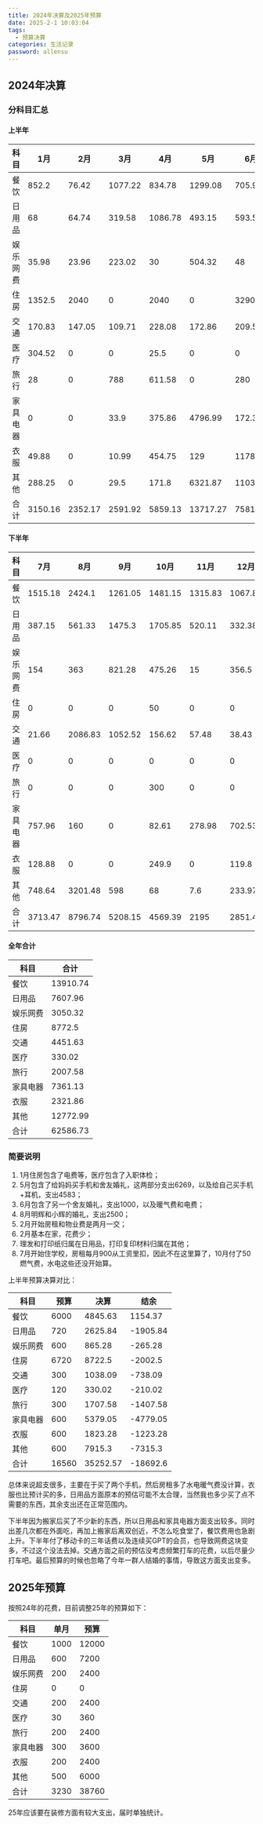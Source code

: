 ```yaml
---
title: 2024年决算及2025年预算
date: 2025-2-1 10:03:04
tags:
  - 预算决算
categories: 生活记录
password: allensu
---
```


## 2024年决算
### 分科目汇总

#### 上半年

| 科目   | 1月      | 2月      | 3月      | 4月      | 5月       | 6月      | 合计       |
| ---- | ------- | ------- | ------- | ------- | -------- | ------- | -------- |
| 餐饮   | 852.2   | 76.42   | 1077.22 | 834.78  | 1299.08  | 705.93  | 4845.63  |
| 日用品  | 68      | 64.74   | 319.58  | 1086.78 | 493.15   | 593.59  | 2625.84  |
| 娱乐网费 | 35.98   | 23.96   | 223.02  | 30      | 504.32   | 48      | 865.28   |
| 住房   | 1352.5  | 2040    | 0       | 2040    | 0        | 3290    | 8722.5   |
| 交通   | 170.83  | 147.05  | 109.71  | 228.08  | 172.86   | 209.56  | 1038.09  |
| 医疗   | 304.52  | 0       | 0       | 25.5    | 0        | 0       | 330.02   |
| 旅行   | 28      | 0       | 788     | 611.58  | 0        | 280     | 1707.58  |
| 家具电器 | 0       | 0       | 33.9    | 375.86  | 4796.99  | 172.3   | 5379.05  |
| 衣服   | 49.88   | 0       | 10.99   | 454.75  | 129      | 1178.66 | 1823.28  |
| 其他   | 288.25  | 0       | 29.5    | 171.8   | 6321.87  | 1103.88 | 7915.3   |
| 合计   | 3150.16 | 2352.17 | 2591.92 | 5859.13 | 13717.27 | 7581.92 | 35252.57 |

#### 下半年

| 科目   | 7月      | 8月      | 9月      | 10月     | 11月     | 12月     | 合计       |
| ---- | ------- | ------- | ------- | ------- | ------- | ------- | -------- |
| 餐饮   | 1515.18 | 2424.1  | 1261.05 | 1481.15 | 1315.83 | 1067.8  | 9065.11  |
| 日用品  | 387.15  | 561.33  | 1475.3  | 1705.85 | 520.11  | 332.38  | 4982.12  |
| 娱乐网费 | 154     | 363     | 821.28  | 475.26  | 15      | 356.5   | 2185.04  |
| 住房   | 0       | 0       | 0       | 50      | 0       | 0       | 50       |
| 交通   | 21.66   | 2086.83 | 1052.52 | 156.62  | 57.48   | 38.43   | 3413.54  |
| 医疗   | 0       | 0       | 0       | 0       | 0       | 0       | 0        |
| 旅行   | 0       | 0       | 0       | 300     | 0       | 0       | 300      |
| 家具电器 | 757.96  | 160     | 0       | 82.61   | 278.98  | 702.53  | 1982.08  |
| 衣服   | 128.88  | 0       | 0       | 249.9   | 0       | 119.8   | 498.58   |
| 其他   | 748.64  | 3201.48 | 598     | 68      | 7.6     | 233.97  | 4857.69  |
| 合计   | 3713.47 | 8796.74 | 5208.15 | 4569.39 | 2195    | 2851.41 | 27334.16 |

#### 全年合计

| 科目   | 合计       |
| ---- | -------- |
| 餐饮   | 13910.74 |
| 日用品  | 7607.96  |
| 娱乐网费 | 3050.32  |
| 住房   | 8772.5   |
| 交通   | 4451.63  |
| 医疗   | 330.02   |
| 旅行   | 2007.58  |
| 家具电器 | 7361.13  |
| 衣服   | 2321.86  |
| 其他   | 12772.99 |
| 合计   | 62586.73 |

### 简要说明
1. 1月住房包含了电费等，医疗包含了入职体检；
2. 5月包含了给妈妈买手机和舍友婚礼，这两部分支出6269，以及给自己买手机+耳机，支出4583；
3. 6月包含了另一个舍友婚礼，支出1000，以及暖气费和电费；
4. 8月明辉和小辉的婚礼，支出2500；
5. 2月开始房租和物业费是两月一交；
6. 2月基本在家，花费少；
7. 理发和打印纸归属在日用品，打印复印材料归属在其他；
8. 7月开始住学校，房租每月900从工资里扣，因此不在这里算了，10月付了50燃气费，水电这些还没开始算。

上半年预算决算对比：

| 科目   | 预算    | 决算       | 结余       |
| ---- | ----- | -------- | -------- |
| 餐饮   | 6000  | 4845.63  | 1154.37  |
| 日用品  | 720   | 2625.84  | -1905.84 |
| 娱乐网费 | 600   | 865.28   | -265.28  |
| 住房   | 6720  | 8722.5   | -2002.5  |
| 交通   | 300   | 1038.09  | -738.09  |
| 医疗   | 120   | 330.02   | -210.02  |
| 旅行   | 300   | 1707.58  | -1407.58 |
| 家具电器 | 600   | 5379.05  | -4779.05 |
| 衣服   | 600   | 1823.28  | -1223.28 |
| 其他   | 600   | 7915.3   | -7315.3  |
| 合计   | 16560 | 35252.57 | -18692.6 |

总体来说超支很多，主要在于买了两个手机，然后房租多了水电暖气费没计算，衣服也比预计买的多，日用品方面原本的预估可能不太合理，当然我也多少买了点不需要的东西，其余支出还在正常范围内。

下半年因为搬家后买了不少新的东西，所以日用品和家具电器方面支出较多。同时出差几次都在外面吃，再加上搬家后离双创近，不怎么吃食堂了，餐饮费用也急剧上升。下半年付了移动卡的三年话费以及连续买GPT的会员，也导致网费这块变多，不过这个没法去掉。交通方面之前的预估没考虑频繁打车的花费，以后尽量少打车吧。最后预算的时候也忽略了今年一群人结婚的事情，导致这方面支出变多。

## 2025年预算

按照24年的花费，目前调整25年的预算如下：

| 科目   | 单月   | 预算    |
| ---- | ---- | ----- |
| 餐饮   | 1000 | 12000 |
| 日用品  | 600  | 7200  |
| 娱乐网费 | 200  | 2400  |
| 住房   | 0    | 0     |
| 交通   | 200  | 2400  |
| 医疗   | 30   | 360   |
| 旅行   | 200  | 2400  |
| 家具电器 | 300  | 3600  |
| 衣服   | 200  | 2400  |
| 其他   | 500  | 6000  |
| 合计   | 3230 | 38760 |

25年应该要在装修方面有较大支出，届时单独统计。